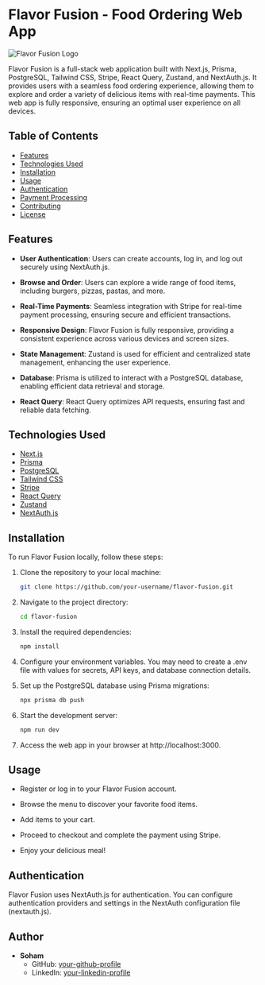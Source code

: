 # Flavor Fusion - Food Ordering Web App

![Flavor Fusion Logo](https://res.cloudinary.com/sohambasak/image/upload/v1695102920/flavor-fusion/csmqpukhqpjeifylllcv.png)

Flavor Fusion is a full-stack web application built with Next.js, Prisma, PostgreSQL, Tailwind CSS, Stripe, React Query, Zustand, and NextAuth.js. It provides users with a seamless food ordering experience, allowing them to explore and order a variety of delicious items with real-time payments. This web app is fully responsive, ensuring an optimal user experience on all devices.

## Table of Contents

- [Features](#features)
- [Technologies Used](#technologies-used)
- [Installation](#installation)
- [Usage](#usage)
- [Authentication](#authentication)
- [Payment Processing](#payment-processing)
- [Contributing](#contributing)
- [License](#license)

## Features

- **User Authentication**: Users can create accounts, log in, and log out securely using NextAuth.js.

- **Browse and Order**: Users can explore a wide range of food items, including burgers, pizzas, pastas, and more.

- **Real-Time Payments**: Seamless integration with Stripe for real-time payment processing, ensuring secure and efficient transactions.

- **Responsive Design**: Flavor Fusion is fully responsive, providing a consistent experience across various devices and screen sizes.

- **State Management**: Zustand is used for efficient and centralized state management, enhancing the user experience.

- **Database**: Prisma is utilized to interact with a PostgreSQL database, enabling efficient data retrieval and storage.

- **React Query**: React Query optimizes API requests, ensuring fast and reliable data fetching.

## Technologies Used

- [Next.js](https://nextjs.org/)
- [Prisma](https://www.prisma.io/)
- [PostgreSQL](https://www.postgresql.org/)
- [Tailwind CSS](https://tailwindcss.com/)
- [Stripe](https://stripe.com/)
- [React Query](https://react-query.tanstack.com/)
- [Zustand](https://zustand.surge.sh/)
- [NextAuth.js](https://next-auth.js.org/)

## Installation

To run Flavor Fusion locally, follow these steps:

1. Clone the repository to your local machine:

   ```bash
   git clone https://github.com/your-username/flavor-fusion.git

   ```

2. Navigate to the project directory:

   ```bash
   cd flavor-fusion

   ```

3. Install the required dependencies:

   ```bash
   npm install

   ```

4. Configure your environment variables. You may need to create a .env file with values for secrets, API keys, and database connection details.

5. Set up the PostgreSQL database using Prisma migrations:

   ```bash
   npx prisma db push

   ```

6. Start the development server:

   ```bash
   npm run dev

   ```

7. Access the web app in your browser at http://localhost:3000.

## Usage

- Register or log in to your Flavor Fusion account.

- Browse the menu to discover your favorite food items.

- Add items to your cart.

- Proceed to checkout and complete the payment using Stripe.

- Enjoy your delicious meal!

## Authentication

Flavor Fusion uses NextAuth.js for authentication. You can configure authentication providers and settings in the NextAuth configuration file (nextauth.js).

## Author

- **Soham**
  - GitHub: [your-github-profile](https://github.com/soham-basak)
  - LinkedIn: [your-linkedin-profile](https://www.linkedin.com/in/soham-basak-344746225/)
